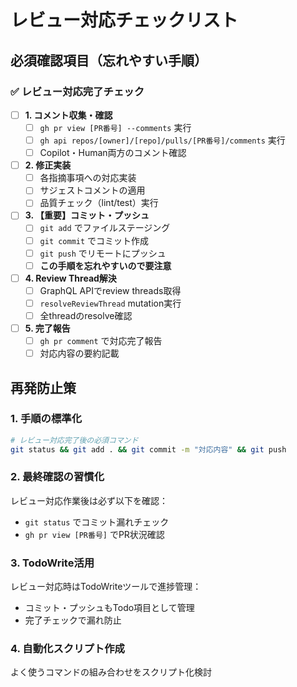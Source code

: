 # レビュー対応チェックリスト

## 必須確認項目（忘れやすい手順）

### ✅ レビュー対応完了チェック

- [ ] **1. コメント収集・確認**
  - [ ] `gh pr view [PR番号] --comments` 実行
  - [ ] `gh api repos/[owner]/[repo]/pulls/[PR番号]/comments` 実行
  - [ ] Copilot・Human両方のコメント確認

- [ ] **2. 修正実装**
  - [ ] 各指摘事項への対応実装
  - [ ] サジェストコメントの適用
  - [ ] 品質チェック（lint/test）実行

- [ ] **3. 【重要】コミット・プッシュ**
  - [ ] `git add` でファイルステージング
  - [ ] `git commit` でコミット作成
  - [ ] `git push` でリモートにプッシュ
  - [ ] **この手順を忘れやすいので要注意**

- [ ] **4. Review Thread解決**
  - [ ] GraphQL APIでreview threads取得
  - [ ] `resolveReviewThread` mutation実行
  - [ ] 全threadのresolve確認

- [ ] **5. 完了報告**
  - [ ] `gh pr comment` で対応完了報告
  - [ ] 対応内容の要約記載

## 再発防止策

### 1. **手順の標準化**
```bash
# レビュー対応完了後の必須コマンド
git status && git add . && git commit -m "対応内容" && git push
```

### 2. **最終確認の習慣化**
レビュー対応作業後は必ず以下を確認：
- `git status` でコミット漏れチェック
- `gh pr view [PR番号]` でPR状況確認

### 3. **TodoWrite活用**
レビュー対応時はTodoWriteツールで進捗管理：
- コミット・プッシュもTodo項目として管理
- 完了チェックで漏れ防止

### 4. **自動化スクリプト作成**
よく使うコマンドの組み合わせをスクリプト化検討